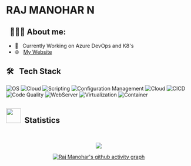 # RAJ MANOHAR N 

## &nbsp; 👨🏻‍💻 About me:

- 🌱 &nbsp; Currently Working on Azure DevOps and K8's
- 🌐 &nbsp; [My Website](https://manohar217.github.io/)



## 🛠 &nbsp; Tech Stack
![OS](https://img.shields.io/badge/Operating%20Systems-Linux%20%7C%20Windows-red)
![Cloud](https://img.shields.io/badge/Cloud%20Platform-AWS%20%7C%20Azure-blue)
![Scripting](https://img.shields.io/badge/Scripting-PowerShell%20%7C%20Bash-lemon)
![Configuration Management](https://img.shields.io/badge/Configuration%20Management-Ansible-black)
![Cloud](https://img.shields.io/badge/IAAC-Terraform%20%7C%20Bicep-teal)
![CICD](https://img.shields.io/badge/CICD-Jenkins%20%7C%20Azure%20DevOps-yellow)
![Code Quality](https://img.shields.io/badge/Code%20Analysis-SonarQube/Cloud-teal)
![WebServer](https://img.shields.io/badge/Webserver-Apache%20Server%20%7C%20Nginx-violet)
![Virtualization](https://img.shields.io/badge/Virtualization-Vagrant-skyblue) 
![Container](https://img.shields.io/badge/Containerization-Docker%20%7C%20K8s-blue)



## <img src="https://raw.githubusercontent.com/Ashutosh00710/github-readme-activity-graph/42ef9eee568769795fe6fe7d8d1b1259cda8d773/asset/logo.svg" width="40px"> &nbsp;Statistics 


<br/> 

<div align="center">

  ![](https://github-readme-streak-stats.herokuapp.com/?user=manohar217&theme=dark&dates=33C4FF)
  
[![Raj Manohar's github activity graph](https://github-readme-activity-graph.vercel.app/graph?username=manohar217&theme=react-dark)](https://github.com/saitejairrinki/github-readme-activity-graph)

</div>
